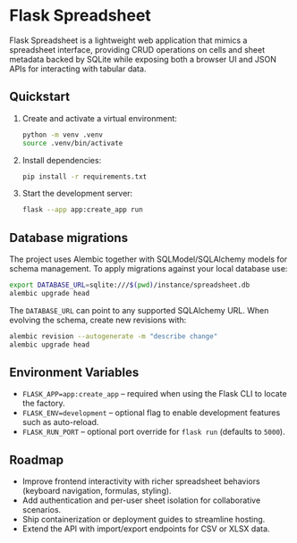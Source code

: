 # Flask Spreadsheet

Flask Spreadsheet is a lightweight web application that mimics a spreadsheet interface, providing CRUD operations on cells and sheet metadata backed by SQLite while exposing both a browser UI and JSON APIs for interacting with tabular data.

## Quickstart
1. Create and activate a virtual environment:
   ```bash
   python -m venv .venv
   source .venv/bin/activate
   ```
2. Install dependencies:
   ```bash
   pip install -r requirements.txt
   ```
3. Start the development server:
   ```bash
   flask --app app:create_app run
   ```

## Database migrations
The project uses Alembic together with SQLModel/SQLAlchemy models for schema management.
To apply migrations against your local database use:
```bash
export DATABASE_URL=sqlite:///$(pwd)/instance/spreadsheet.db
alembic upgrade head
```
The `DATABASE_URL` can point to any supported SQLAlchemy URL. When evolving the schema,
create new revisions with:
```bash
alembic revision --autogenerate -m "describe change"
alembic upgrade head
```

## Environment Variables
- `FLASK_APP=app:create_app` – required when using the Flask CLI to locate the factory.
- `FLASK_ENV=development` – optional flag to enable development features such as auto-reload.
- `FLASK_RUN_PORT` – optional port override for `flask run` (defaults to `5000`).

## Roadmap
- Improve frontend interactivity with richer spreadsheet behaviors (keyboard navigation, formulas, styling).
- Add authentication and per-user sheet isolation for collaborative scenarios.
- Ship containerization or deployment guides to streamline hosting.
- Extend the API with import/export endpoints for CSV or XLSX data.
